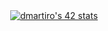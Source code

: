 <div align="center">
  <a href="https://github.com/oakoudad/badge42"><img src="https://badge.mediaplus.ma/darkblue/dmartiro?1337Badge=off&UM6P=off" alt="dmartiro's 42 stats" /></a>
</div>
